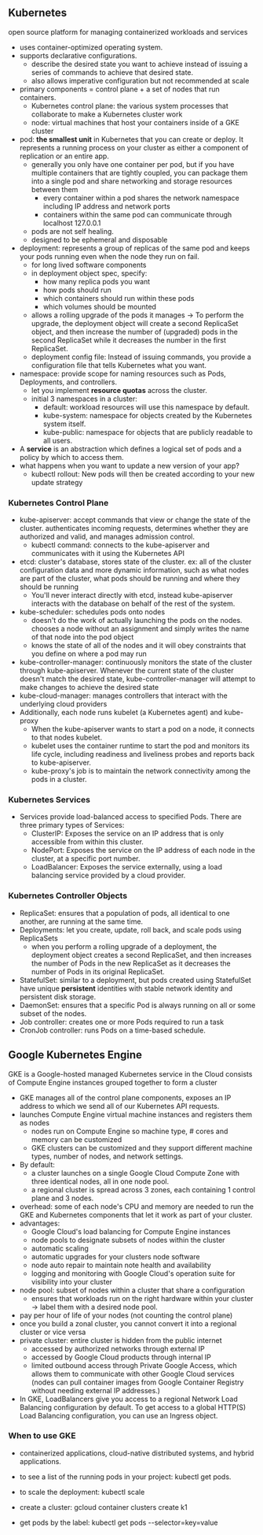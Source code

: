 ## Kubernetes

open source platform for managing containerized workloads and services

- uses container-optimized operating system.
- supports declarative configurations.
  - describe the desired state you want to achieve instead of issuing a series of commands to achieve that desired state.
  - also allows imperative configuration but not recommended at scale
- primary components = control plane + a set of nodes that run containers.
  - Kubernetes control plane: the various system processes that collaborate to make a Kubernetes cluster work
  - node: virtual machines that host your containers inside of a GKE cluster
- pod: **the smallest unit** in Kubernetes that you can create or deploy. It represents a running process on your cluster as either a component of replication or an entire app.
  - generally you only have one container per pod, but if you have multiple containers that are tightly coupled, you can package them into a single pod and share networking and storage resources between them
    - every container within a pod shares the network namespace including IP address and network ports
    - containers within the same pod can communicate through localhost 127.0.0.1
  - pods are not self healing.
  - designed to be ephemeral and disposable
- deployment: represents a group of replicas of the same pod and keeps your pods running even when the node they run on fail.
  - for long lived software components
  - in deployment object spec, specify:
    - how many replica pods you want
    - how pods should run
    - which containers should run within these pods
    - which volumes should be mounted
  - allows a rolling upgrade of the pods it manages -> To perform the upgrade, the deployment object will create a second ReplicaSet object, and then increase the number of (upgraded) pods in the second ReplicaSet while it decreases the number in the first ReplicaSet.
  - deployment config file: Instead of issuing commands, you provide a configuration file that tells Kubernetes what you want.
- namespace: provide scope for naming resources such as Pods, Deployments, and controllers.
  - let you implement **resource quotas** across the cluster.
  - initial 3 namespaces in a cluster:
    - default: workload resources will use this namespace by default.
    - kube-system: namespace for objects created by the Kubernetes system itself.
    - kube-public: namespace for objects that are publicly readable to all users.
- A **service** is an abstraction which defines a logical set of pods and a policy by which to access them.
- what happens when you want to update a new version of your app?
  - kubectl rollout: New pods will then be created according to your new update strategy

### Kubernetes Control Plane
- kube-apiserver: accept commands that view or change the state of the cluster. authenticates incoming requests, determines whether they are authorized and valid, and manages admission control.
  - kubectl command: connects to the kube-apiserver and communicates with it using the Kubernetes API
- etcd: cluster's database, stores state of the cluster. ex:  all of the cluster configuration data and more dynamic information, such as what nodes are part of the cluster, what pods should be running and where they should be running
  - You'll never interact directly with etcd, instead kube-apiserver interacts with the database on behalf of the rest of the system.
- kube-scheduler: schedules pods onto nodes
  - doesn't do the work of actually launching the pods on the nodes. chooses a node without an assignment and simply writes the name of that node into the pod object
  - knows the state of all of the nodes and it will obey constraints that you define on where a pod may run
- kube-controller-manager: continuously monitors the state of the cluster through kube-apiserver. Whenever the current state of the cluster doesn't match the desired state, kube-controller-manager will attempt to make changes to achieve the desired state
- kube-cloud-manager: manages controllers that interact with the underlying cloud providers
- Additionally, each node runs kubelet (a Kubernetes agent) and kube-proxy
  - When the kube-apiserver wants to start a pod on a node, it connects to that nodes kubelet.
  - kubelet uses the container runtime to start the pod and monitors its life cycle, including readiness and liveliness probes and reports back to kube-apiserver.
  - kube-proxy's job is to maintain the network connectivity among the pods in a cluster.

### Kubernetes Services
- Services provide load-balanced access to specified Pods. There are three primary types of Services:
  - ClusterIP: Exposes the service on an IP address that is only accessible from within this cluster.
  - NodePort: Exposes the service on the IP address of each node in the cluster, at a specific port number.
  - LoadBalancer: Exposes the service externally, using a load balancing service provided by a cloud provider.

### Kubernetes Controller Objects
- ReplicaSet: ensures that a population of pods, all identical to one another, are running at the same time.
- Deployments: let you create, update, roll back, and scale pods using ReplicaSets
  - when you perform a rolling upgrade of a deployment, the deployment object creates a second ReplicaSet, and then increases the number of Pods in the new ReplicaSet as it decreases the number of Pods in its original ReplicaSet.
- StatefulSet: similar to a deployment, but pods created using StatefulSet have unique **persistent** identities with stable network identity and persistent disk storage.
- DaemonSet: ensures that a specific Pod is always running on all or some subset of the nodes.
- Job controller: creates one or more Pods required to run a task
- CronJob controller: runs Pods on a time-based schedule.

## Google Kubernetes Engine
GKE is a Google-hosted managed Kubernetes service in the Cloud
consists of Compute Engine instances grouped together to form a cluster
- GKE manages all of the control plane components, exposes an IP address to which we send all of our Kubernetes API requests.
- launches Compute Engine virtual machine instances and registers them as nodes
  - nodes run on Compute Engine so machine type, # cores and memory can be customized
  - GKE clusters can be customized and they support different machine types, number of nodes, and network settings.
- By default:
  - a cluster launches on a single Google Cloud Compute Zone with three identical nodes, all in one node pool.
  - a regional cluster is spread across 3 zones, each containing 1 control plane and 3 nodes.
- overhead: some of each node's CPU and memory are needed to run the GKE and Kubernetes components that let it work as part of your cluster.
- advantages:
  - Google Cloud's load balancing for Compute Engine instances
  - node pools to designate subsets of nodes within the cluster
  - automatic scaling
  - automatic upgrades for your clusters node software
  - node auto repair to maintain note health and availability
  - logging and monitoring with Google Cloud's operation suite for visibility into your cluster
- node pool: subset of nodes within a cluster that share a configuration
  - ensures that workloads run on the right hardware within your cluster -> label them with a desired node pool.
- pay per hour of life of your nodes (not counting the control plane)
- once you build a zonal cluster, you cannot convert it into a regional cluster or vice versa
- private cluster: entire cluster is hidden from the public internet
  - accessed by authorized networks through external IP
  - accessed by Google Cloud products through internal IP
  - limited outbound access through Private Google Access, which allows them to communicate with other Google Cloud services (nodes can pull container images from Google Container Registry without needing external IP addresses.)
- In GKE, LoadBalancers give you access to a regional Network Load Balancing configuration by default. To get access to a global HTTP(S) Load Balancing configuration, you can use an Ingress object.

### When to use GKE
-  containerized applications, cloud-native distributed systems, and hybrid applications.

- to see a list of the running pods in your project: kubectl get pods.
- to scale the deployment: kubectl scale
- create a cluster: gcloud container clusters create k1
- get pods by the label: kubectl get pods --selector=key=value
